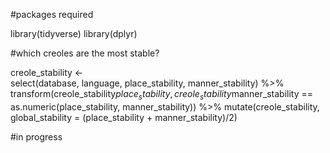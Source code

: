 #packages required

library(tidyverse)
library(dplyr)

#which creoles are the most stable?

creole_stability <-  
  select(database, language, place_stability, manner_stability) %>% 
  transform(creole_stability$place_stability, creole_stability$manner_stability 
            == as.numeric(place_stability, manner_stability)) %>% 
  mutate(creole_stability, global_stability = (place_stability + manner_stability)/2)
  
  #in progress
